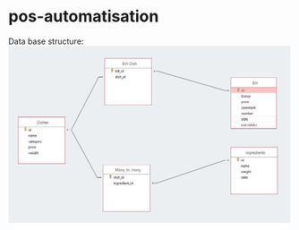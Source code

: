 # pos-automatisation
Data base structure:
![alt tag](https://github.com/AutomatisationInc/pos-automatisation/blob/serviceBranch/structure.jpg)
